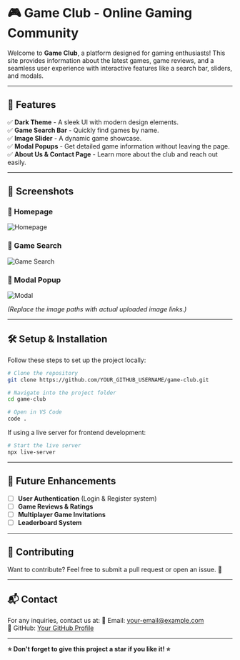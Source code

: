 # 🎮 Game Club - Online Gaming Community

Welcome to **Game Club**, a platform designed for gaming enthusiasts! This site provides information about the latest games, game reviews, and a seamless user experience with interactive features like a search bar, sliders, and modals.

---

## 🚀 Features

✅ **Dark Theme** - A sleek UI with modern design elements.  
✅ **Game Search Bar** - Quickly find games by name.  
✅ **Image Slider** - A dynamic game showcase.  
✅ **Modal Popups** - Get detailed game information without leaving the page.  
✅ **About Us & Contact Page** - Learn more about the club and reach out easily.  

---

## 📸 Screenshots

### 🔹 Homepage
![Homepage](assets/images/homepage.png)

### 🔹 Game Search
![Game Search](assets/images/search.png)

### 🔹 Modal Popup
![Modal](assets/images/modal.png)

*(Replace the image paths with actual uploaded image links.)*

---

## 🛠 Setup & Installation

Follow these steps to set up the project locally:

```bash
# Clone the repository
git clone https://github.com/YOUR_GITHUB_USERNAME/game-club.git

# Navigate into the project folder
cd game-club

# Open in VS Code
code .
```

If using a live server for frontend development:
```bash
# Start the live server
npx live-server
```

---

## 🎯 Future Enhancements

- [ ] **User Authentication** (Login & Register system)  
- [ ] **Game Reviews & Ratings**  
- [ ] **Multiplayer Game Invitations**  
- [ ] **Leaderboard System**  

---

## 📝 Contributing
Want to contribute? Feel free to submit a pull request or open an issue. 🚀

---

## 📬 Contact
For any inquiries, contact us at:
📩 Email: your-email@example.com  
📌 GitHub: [Your GitHub Profile](https://github.com/YOUR_GITHUB_USERNAME)

---

**⭐ Don't forget to give this project a star if you like it! ⭐**
